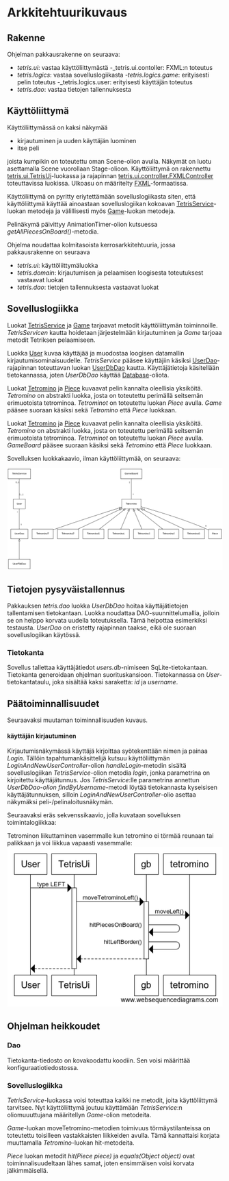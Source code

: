 # Arkkitehtuurikuvaus

## Rakenne

Ohjelman pakkausrakenne on seuraava:
<img src= "">
- _tetris.ui_: vastaa käyttöliittymästä
 -_tetris.ui.contoller: FXML:n toteutus
- _tetris.logics_: vastaa sovelluslogiikasta
 -_tetris.logics.game_: erityisesti pelin toteutus
 -_tetris.logics.user: erityisesti käyttäjän toteutus
- _tetris.dao_: vastaa tietojen tallennuksesta

## Käyttöliittymä
Käyttöliittymässä on kaksi näkymää

- kirjautuminen ja uuden käyttäjän luominen
- itse peli

joista kumpikin on toteutettu oman Scene-olion avulla. Näkymät on luotu asettamalla Scene vuorollaan Stage-olioon. Käyttöliittymä on rakennettu [tetris.ui.TetrisUi]()-luokassa ja rajapinnan [tetris.ui.controller.FXMLController]() toteuttavissa luokissa. Ulkoasu on määritelty [FXML]()-formaatissa.

Käyttöliittymä on pyritty eriytettämään sovelluslogiikasta siten, että käyttöliittymä käyttää ainoastaan sovelluslogiikan kokoavan [TetrisService]()-luokan metodeja ja välillisesti myös [Game]()-luokan metodeja.

Pelinäkymä päivittyy AnimationTimer-olion kutsuessa _getAllPiecesOnBoard()_-metodia.


Ohjelma noudattaa kolmitasoista kerrosarkkitehtuuria, jossa pakkausrakenne on seuraava
- _tetris.ui_: käyttöliittymäluokka
- _tetris.domain_: kirjautumisen ja pelaamisen loogisesta toteutuksest vastaavat luokat
- _tetris.dao_: tietojen tallennuksesta vastaavat luokat


## Sovelluslogiikka

Luokat [TetrisService](https://github.com/idaliisa/otm-harjoitustyo/blob/master/Tetris/src/main/java/tetris/domain/TetrisService.java) ja [Game](https://github.com/idaliisa/otm-harjoitustyo/blob/master/Tetris/src/main/java/tetris/domain/GameBoard.java) tarjoavat metodit käyttöliittymän toiminnoille. _TetrisServicen_ kautta hoidetaan järjestelmään kirjautuminen ja _Game_ tarjoaa metodit Tetriksen pelaamiseen.


Luokka [User](https://github.com/idaliisa/otm-harjoitustyo/blob/master/Tetris/src/main/java/tetris/domain/User.java) kuvaa käyttäjää ja muodostaa loogisen datamallin kirjautumisominaisuudelle. _TetrisService_ pääsee käyttäjiin käsiksi [UserDao](https://github.com/idaliisa/otm-harjoitustyo/blob/master/Tetris/src/main/java/tetris/dao/UserDao.java)-rajapinnan toteuttavan luokan [UserDbDao](https://github.com/idaliisa/otm-harjoitustyo/blob/master/Tetris/src/main/java/tetris/dao/UserFileDao.java) kautta. Käyttäjätietoja käsitellään tietokannassa, joten _UserDbDao_ käyttää [Database]()-oliota.

Luokat [Tetromino](https://github.com/idaliisa/otm-harjoitustyo/blob/master/Tetris/src/main/java/tetris/domain/Tetromino.java) ja [Piece](https://github.com/idaliisa/otm-harjoitustyo/blob/master/Tetris/src/main/java/tetris/domain/Piece.java) kuvaavat pelin kannalta oleellisia yksiköitä. _Tetromino_ on abstrakti luokka, josta on toteutettu perimällä seitsemän erimuotoista tetrominoa. _Tetrominot_ on toteutettu luokan _Piece_ avulla. _Game_ pääsee suoraan käsiksi sekä _Tetromino_ että _Piece_ luokkaan.

Luokat [Tetromino](https://github.com/idaliisa/otm-harjoitustyo/blob/master/Tetris/src/main/java/tetris/domain/Tetromino.java) ja [Piece](https://github.com/idaliisa/otm-harjoitustyo/blob/master/Tetris/src/main/java/tetris/domain/Piece.java) kuvaavat pelin kannalta oleellisia yksiköitä. _Tetromino_ on abstrakti luokka, josta on toteutettu perimällä seitsemän erimuotoista tetrominoa. _Tetrominot_ on toteutettu luokan _Piece_ avulla. _GameBoard_ pääsee suoraan käsiksi sekä _Tetromino_ että _Piece_ luokkaan.


Sovelluksen luokkakaavio, ilman käyttöliittymää, on seuraava:

<img src= "https://github.com/idaliisa/otm-harjoitustyo/blob/master/dokumentointi/kuvat/luokkakaavio.png" width="800">

## Tietojen pysyväistallennus

Pakkauksen _tetris.dao_ luokka _UserDbDao_ hoitaa käyttäjätietojen tallentamisen tietokantaan. Luokka noudattaa DAO-suunnittelumallia, jolloin se on helppo korvata uudella toteutuksella. Tämä helpottaa esimerkiksi testausta. _UserDao_ on eristetty rajapinnan taakse, eikä ole suoraan sovelluslogiikan käytössä.

### Tietokanta
Sovellus tallettaa käyttäjätiedot _users.db_-nimiseen SqLite-tietokantaan. Tietokanta generoidaan ohjelman suorituskansioon. Tietokannassa on _User_-tietokantataulu, joka sisältää kaksi saraketta: _id_ ja _username_.

## Päätoiminnallisuudet

Seuraavaksi muutaman toiminnallisuuden kuvaus.

#### käyttäjän kirjautuminen
Kirjautumisnäkymässä käyttäjä kirjoittaa syötekenttään nimen ja painaa _Login_. Tällöin tapahtumankäsittelijä kutsuu käyttöliittymän _LoginAndNewUserController_-olion _handleLogin_-metodin sisältä sovelluslogiikan _TetrisService_-olion metodia _login_, jonka parametrina on kirjoitettu käyttäjätunnus. Jos _TetrisService_:lle parametrina annettun _UserDbDao-olion_ _findByUsername_-metodi löytää tietokannasta kyseisisen käyttäjätunnuksen, silloin _LoginAndNewUserController_-olio asettaa näkymäksi peli-/pelinaloitusnäkymän. 

Seuraavaksi eräs sekvenssikaavio, jolla kuvataan sovelluksen toimintalogiikkaa:

Tetrominon liikuttaminen vasemmalle kun tetromino ei törmää reunaan tai palikkaan ja voi liikkua vapaasti vasemmalle:
<img src= "https://github.com/idaliisa/otm-harjoitustyo/blob/master/dokumentointi/kuvat/Sekvenssikaavio.png" width="800">

## Ohjelman heikkoudet

### Dao
Tietokanta-tiedosto on kovakoodattu koodiin. Sen voisi määrittää konfiguraatiotiedostossa.

### Sovelluslogiikka
_TetrisService_-luokassa voisi toteuttaa kaikki ne metodit, joita käyttöliittymä tarvitsee. Nyt käyttöliittymä joutuu käyttämään _TetrisService_:n oliomuuuttujana määritellyn _Game_-olion metodeita.

_Game_-luokan moveTetromino-metodien toimivuus törmäystilanteissa on toteutettu toisilleen vastakkaisten liikkeiden avulla. Tämä kannattaisi korjata muuttamalla _Tetromino_-luokan hit-metodeita.

_Piece_ luokan metodit _hit(Piece piece)_ ja _equals(Object object)_ ovat toiminnalisuudeltaan lähes samat, joten ensimmäisen voisi korvata jälkimmäisellä.



